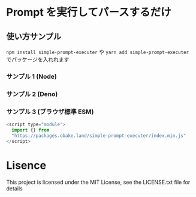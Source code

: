 # Prompt を実行してパースするだけ

## 使い方サンプル

`npm install simple-prompt-executer` や `yarn add simple-prompt-executer` でパッケージを入れれます

### サンプル 1 (Node)

### サンプル 2 (Deno)

### サンプル 3 (ブラウザ標準 ESM)

```javascript
<script type="module">
  import {} from
  "https://packages.obake.land/simple-prompt-executer/index.min.js"
</script>
```

# Lisence

This project is licensed under the MIT License, see the LICENSE.txt file for details
